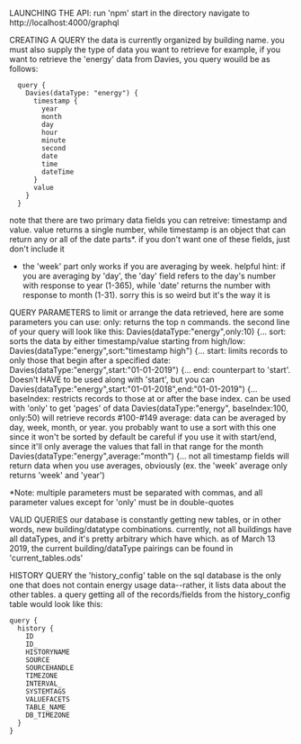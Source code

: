 LAUNCHING THE API:
  run 'npm' start in the directory
  navigate to http://localhost:4000/graphql
  
CREATING A QUERY
  the data is currently organized by building name. you must also supply the type of data you want to retrieve
  for example, if you want to retrieve the 'energy' data from Davies, you query wouild be as follows:

      query {
        Davies(dataType: "energy") {
          timestamp {
            year
            month
            day
            hour
            minute
            second
            date
            time
            dateTime
          }
          value
        }
      }
      
 note that there are two primary data fields you can retreive: timestamp and value. value returns a single number, 
   while timestamp is an object that can return any or all of the date parts*. if you don't want one of these fields, just don't include it
   * the 'week' part only works if you are averaging by week. 
   helpful hint: if you are averaging by 'day', the 'day' field refers to the day's number with response to year (1-365), while 'date' returns the number with response to month (1-31). sorry this is so weird but it's the way it is
   
QUERY PARAMETERS
  to limit or arrange the data retrieved, here are some parameters you can use:
    only: returns the top n commands. the second line of your query will look like this:
      Davies(dataType:"energy",only:10) {...
    sort: sorts the data by either timestamp/value starting from high/low:
      Davies(dataType:"energy",sort:"timestamp high") {...
    start: limits records to only those that begin after a specified date:
      Davies(dataType:"energy",start:"01-01-2019") {...
    end: counterpart to 'start'. Doesn't HAVE to be used along with 'start', but you can
      Davies(dataType:"energy",start:"01-01-2018",end:"01-01-2019") {...
    baseIndex: restricts records to those at or after the base index. can be used with 'only' to get 'pages' of data
      Davies(dataType:"energy", baseIndex:100, only:50) will retrieve records #100-#149
    average: data can be averaged by day, week, month, or year. you probably want to use a sort with this one since it won't be sorted by default
      be careful if you use it with start/end, since it'll only average the values that fall in that range for the month
      Davies(dataType:"energy",average:"month") {...
      not all timestamp fields will return data when you use averages, obviously (ex. the 'week' average only returns 'week' and 'year')
 
 *Note: multiple parameters must be separated with commas, and all parameter values except for 'only' must be in double-quotes
 
 VALID QUERIES
   our database is constantly getting new tables, or in other words, new building/datatype combinations.
   currently, not all buildings have all dataTypes, and it's pretty arbitrary which have which.
   as of March 13 2019, the current building/dataType pairings can be found in 'current_tables.ods'

HISTORY QUERY
  the 'history_config' table on the sql database is the only one that does not contain energy usage data--rather, it lists data about the other tables.
  a query getting all of the records/fields from the history_config table would look like this:  
    
    query {
      history {
        ID
        ID_
        HISTORYNAME
        SOURCE
        SOURCEHANDLE
        TIMEZONE
        INTERVAL_
        SYSTEMTAGS
        VALUEFACETS
        TABLE_NAME
        DB_TIMEZONE
      }
    }